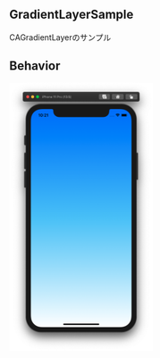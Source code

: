 ## GradientLayerSample
CAGradientLayerのサンプル

## Behavior
<img src="https://github.com/fummicc1/GradientLayerSample/blob/master/Doc/screen_shot.png" height="480px">
